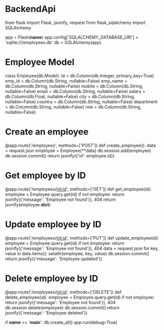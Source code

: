 # BackendApi
from flask import Flask, jsonify, request
from flask_sqlalchemy import SQLAlchemy

app = Flask(__name__)
app.config['SQLALCHEMY_DATABASE_URI'] = 'sqlite:///employees.db'
db = SQLAlchemy(app)

# Employee Model
class Employee(db.Model):
    id = db.Column(db.Integer, primary_key=True)
    emp_id = db.Column(db.String, nullable=False)
    emp_name = db.Column(db.String, nullable=False)
    mobile = db.Column(db.String, nullable=False)
    email = db.Column(db.String, nullable=False)
    salary = db.Column(db.Float, nullable=False)
    city = db.Column(db.String, nullable=False)
    country = db.Column(db.String, nullable=False)
    department = db.Column(db.String, nullable=False)
    role = db.Column(db.String, nullable=False)

# Create an employee
@app.route('/employees', methods=['POST'])
def create_employee():
    data = request.json
    employee = Employee(**data)
    db.session.add(employee)
    db.session.commit()
    return jsonify({'id': employee.id})

# Get employee by ID
@app.route('/employees/<int:id>', methods=['GET'])
def get_employee(id):
    employee = Employee.query.get(id)
    if not employee:
        return jsonify({'message': 'Employee not found'}), 404
    return jsonify(employee.__dict__)

# Update employee by ID
@app.route('/employees/<int:id>', methods=['PUT'])
def update_employee(id):
    employee = Employee.query.get(id)
    if not employee:
        return jsonify({'message': 'Employee not found'}), 404
    data = request.json
    for key, value in data.items():
        setattr(employee, key, value)
    db.session.commit()
    return jsonify({'message': 'Employee updated'})

# Delete employee by ID
@app.route('/employees/<int:id>', methods=['DELETE'])
def delete_employee(id):
    employee = Employee.query.get(id)
    if not employee:
        return jsonify({'message': 'Employee not found'}), 404
    db.session.delete(employee)
    db.session.commit()
    return jsonify({'message': 'Employee deleted'})

if __name__ == '__main__':
    db.create_all()
    app.run(debug=True)

